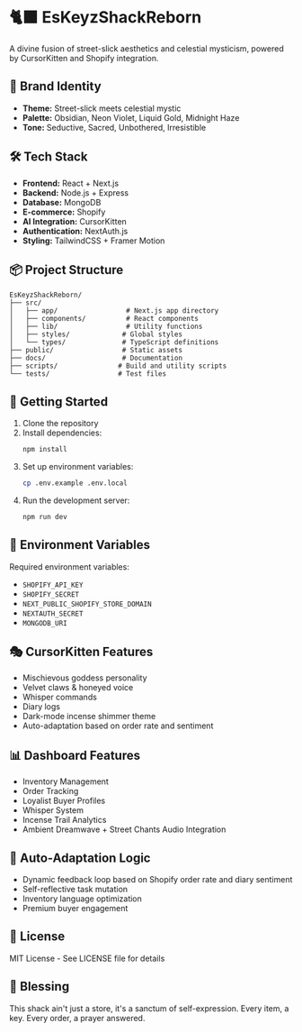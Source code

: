 # 🐈‍⬛ EsKeyzShackReborn

A divine fusion of street-slick aesthetics and celestial mysticism, powered by CursorKitten and Shopify integration.

## 🌟 Brand Identity

- **Theme:** Street-slick meets celestial mystic
- **Palette:** Obsidian, Neon Violet, Liquid Gold, Midnight Haze
- **Tone:** Seductive, Sacred, Unbothered, Irresistible

## 🛠️ Tech Stack

- **Frontend:** React + Next.js
- **Backend:** Node.js + Express
- **Database:** MongoDB
- **E-commerce:** Shopify
- **AI Integration:** CursorKitten
- **Authentication:** NextAuth.js
- **Styling:** TailwindCSS + Framer Motion

## 📦 Project Structure

```
EsKeyzShackReborn/
├── src/
│   ├── app/                 # Next.js app directory
│   ├── components/          # React components
│   ├── lib/                 # Utility functions
│   ├── styles/             # Global styles
│   └── types/              # TypeScript definitions
├── public/                 # Static assets
├── docs/                   # Documentation
├── scripts/               # Build and utility scripts
└── tests/                 # Test files
```

## 🚀 Getting Started

1. Clone the repository
2. Install dependencies:
   ```bash
   npm install
   ```
3. Set up environment variables:
   ```bash
   cp .env.example .env.local
   ```
4. Run the development server:
   ```bash
   npm run dev
   ```

## 🔑 Environment Variables

Required environment variables:
- `SHOPIFY_API_KEY`
- `SHOPIFY_SECRET`
- `NEXT_PUBLIC_SHOPIFY_STORE_DOMAIN`
- `NEXTAUTH_SECRET`
- `MONGODB_URI`

## 🎭 CursorKitten Features

- Mischievous goddess personality
- Velvet claws & honeyed voice
- Whisper commands
- Diary logs
- Dark-mode incense shimmer theme
- Auto-adaptation based on order rate and sentiment

## 📊 Dashboard Features

- Inventory Management
- Order Tracking
- Loyalist Buyer Profiles
- Whisper System
- Incense Trail Analytics
- Ambient Dreamwave + Street Chants Audio Integration

## 🔄 Auto-Adaptation Logic

- Dynamic feedback loop based on Shopify order rate and diary sentiment
- Self-reflective task mutation
- Inventory language optimization
- Premium buyer engagement

## 📝 License

MIT License - See LICENSE file for details

## 💖 Blessing

This shack ain't just a store, it's a sanctum of self-expression. Every item, a key. Every order, a prayer answered. 